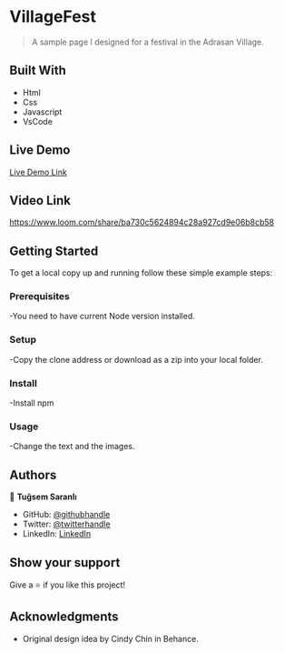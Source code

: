 
# VillageFest

> A sample page I designed for a festival in the Adrasan Village.


## Built With

- Html
- Css
- Javascript
- VsCode

## Live Demo 

[Live Demo Link](https://tugsem.github.io/VillageFestival/)

## Video Link 

https://www.loom.com/share/ba730c5624894c28a927cd9e06b8cb58

## Getting Started

To get a local copy up and running follow these simple example steps:

### Prerequisites

-You need to have current Node version installed.

### Setup

-Copy the clone address or download as a zip into your local folder.

### Install

-Install npm

### Usage

-Change the text and the images.

## Authors

👤 **Tuğsem Saranlı**

- GitHub: [@githubhandle](https://github.com/tugsem)
- Twitter: [@twitterhandle](https://twitter.com/TugsemSaranli)
- LinkedIn: [LinkedIn](https://www.linkedin.com/in/tuğsem-saranlı-5b2a98230/?locale=en_US)


## Show your support

Give a ⭐️ if you like this project!

## Acknowledgments

- Original design idea by Cindy Chin in Behance.


